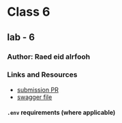 # Class 6

## lab - 6

### Author: Raed eid alrfooh

### Links and Resources

- [submission PR](https://github.com/raed-401-advanced-javascript/simple-api/pull/1)
- [swagger file](/swagger.json)



#### `.env` requirements (where applicable)






